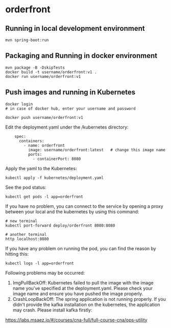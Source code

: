 # orderfront

## Running in local development environment

```
mvn spring-boot:run
```

## Packaging and Running in docker environment

```
mvn package -B -DskipTests
docker build -t username/orderfront:v1 .
docker run username/orderfront:v1
```

## Push images and running in Kubernetes

```
docker login 
# in case of docker hub, enter your username and password

docker push username/orderfront:v1
```

Edit the deployment.yaml under the /kubernetes directory:
```
    spec:
      containers:
        - name: orderfront
          image: username/orderfront:latest   # change this image name
          ports:
            - containerPort: 8080

```

Apply the yaml to the Kubernetes:
```
kubectl apply -f kubernetes/deployment.yaml
```

See the pod status:
```
kubectl get pods -l app=orderfront
```

If you have no problem, you can connect to the service by opening a proxy between your local and the kubernetes by using this command:
```
# new terminal
kubectl port-forward deploy/orderfront 8080:8080

# another terminal
http localhost:8080
```

If you have any problem on running the pod, you can find the reason by hitting this:
```
kubectl logs -l app=orderfront
```

Following problems may be occurred:

1. ImgPullBackOff:  Kubernetes failed to pull the image with the image name you've specified at the deployment.yaml. Please check your image name and ensure you have pushed the image properly.
1. CrashLoopBackOff: The spring application is not running properly. If you didn't provide the kafka installation on the kubernetes, the application may crash. Please install kafka firstly:

https://labs.msaez.io/#/courses/cna-full/full-course-cna/ops-utility

